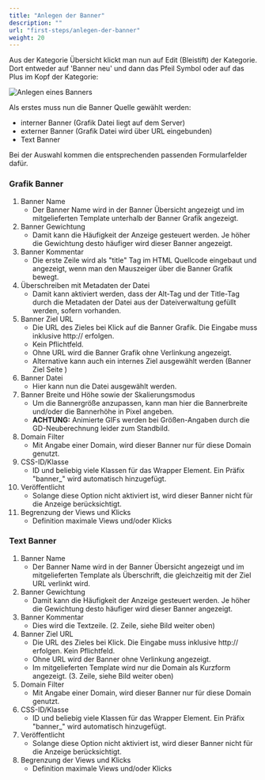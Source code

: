 ```yaml
---
title: "Anlegen der Banner"
description: ""
url: "first-steps/anlegen-der-banner"
weight: 20
---
```


Aus der Kategorie Übersicht klickt man nun auf Edit (Bleistift) der Kategorie.
Dort entweder auf 'Banner neu' und dann das Pfeil Symbol oder auf das Plus im
Kopf der Kategorie:

![Anlegen eines Banners](../images/banner_backend_banner_neu.de.jpg)

Als erstes muss nun die Banner Quelle gewählt werden:

* interner Banner (Grafik Datei liegt auf dem Server)
* externer Banner (Grafik Datei wird über URL eingebunden)
* Text Banner

Bei der Auswahl kommen die entsprechenden passenden Formularfelder dafür.


### Grafik Banner

1. Banner Name
    * Der Banner Name wird in der Banner Übersicht angezeigt und im
    mitgelieferten Template unterhalb der Banner Grafik angezeigt.
2. Banner Gewichtung
    * Damit kann die Häufigkeit der Anzeige gesteuert werden. Je höher die
    Gewichtung desto häufiger wird dieser Banner angezeigt.
3. Banner Kommentar
    * Die erste Zeile wird als "title" Tag im HTML Quellcode eingebaut und
    angezeigt, wenn man den Mauszeiger über die Banner Grafik bewegt.
4. Überschreiben mit Metadaten der Datei
    * Damit kann aktiviert werden, dass der Alt-Tag und der Title-Tag durch die Metadaten der Datei 
    aus der Dateiverwaltung gefüllt werden, sofern vorhanden.
5. Banner Ziel URL
    * Die URL des Zieles bei Klick auf die Banner Grafik. Die Eingabe muss
    inklusive http:// erfolgen.
    * Kein Pflichtfeld.
    * Ohne URL wird die Banner Grafik ohne Verlinkung angezeigt.
    * Alternative kann auch ein internes Ziel ausgewählt werden (Banner Ziel Seite )
6. Banner Datei
    * Hier kann nun die Datei ausgewählt werden.
7. Banner Breite und Höhe sowie der Skalierungsmodus
    * Um die Bannergröße anzupassen, kann man hier die Bannerbreite und/oder die
    Bannerhöhe in Pixel angeben.
    * **ACHTUNG:** Animierte GIFs werden bei Größen-Angaben durch die
    GD-Neuberechnung leider zum Standbild.
8. Domain Filter
    * Mit Angabe einer Domain, wird dieser Banner nur für diese Domain genutzt.
9. CSS-ID/Klasse
    * ID und beliebig viele Klassen für das Wrapper Element.
    Ein Präfix "banner_" wird automatisch hinzugefügt.
10. Veröffentlicht
    * Solange diese Option nicht aktiviert ist, wird dieser Banner nicht für
    die Anzeige berücksichtigt.
11. Begrenzung der Views und Klicks
    * Definition maximale Views und/oder Klicks


### Text Banner

1. Banner Name
    * Der Banner Name wird in der Banner Übersicht angezeigt und im
    mitgelieferten Template als Überschrift, die gleichzeitig mit der Ziel URL
    verlinkt wird.
2. Banner Gewichtung
    * Damit kann die Häufigkeit der Anzeige gesteuert werden. Je höher die
    Gewichtung desto häufiger wird dieser Banner angezeigt.
3. Banner Kommentar
    * Dies wird die Textzeile. (2. Zeile, siehe Bild weiter oben)
4. Banner Ziel URL
    * Die URL des Zieles bei Klick. Die Eingabe muss inklusive http:// erfolgen.
    Kein Pflichtfeld.
    * Ohne URL wird der Banner ohne Verlinkung angezeigt.
    * Im mitgelieferten Template wird nur die Domain als Kurzform angezeigt.
    (3. Zeile, siehe Bild weiter oben)
5. Domain Filter
    * Mit Angabe einer Domain, wird dieser Banner nur für diese Domain genutzt.
6. CSS-ID/Klasse
    * ID und beliebig viele Klassen für das Wrapper Element.
    Ein Präfix "banner_" wird automatisch hinzugefügt.
7. Veröffentlicht
    * Solange diese Option nicht aktiviert ist, wird dieser Banner nicht für
    die Anzeige berücksichtigt.
8. Begrenzung der Views und Klicks
    * Definition maximale Views und/oder Klicks

